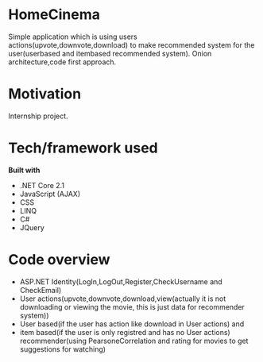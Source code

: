 # HomeCinema
Simple application which is using users actions(upvote,downvote,download) to make recommended system for the user(userbased and itembased recommended system).
Onion architecture,code first approach.
# Motivation
Internship project.
# Tech/framework used
<b>Built with</b>
- .NET Core 2.1
- JavaScript (AJAX)
- CSS
- LINQ
- C#
- JQuery
# Code overview
- ASP.NET Identity(LogIn,LogOut,Register,CheckUsername and CheckEmail)
- User actions(upvote,downvote,download,view(actually it is not downloading or viewing the movie, this is just data for recommender system))
- User based(if the user has action like download in User actions) and
-  item based(if the user is only registred and has no User actions) recommender(using PearsoneCorrelation and rating for movies to get suggestions for watching)

